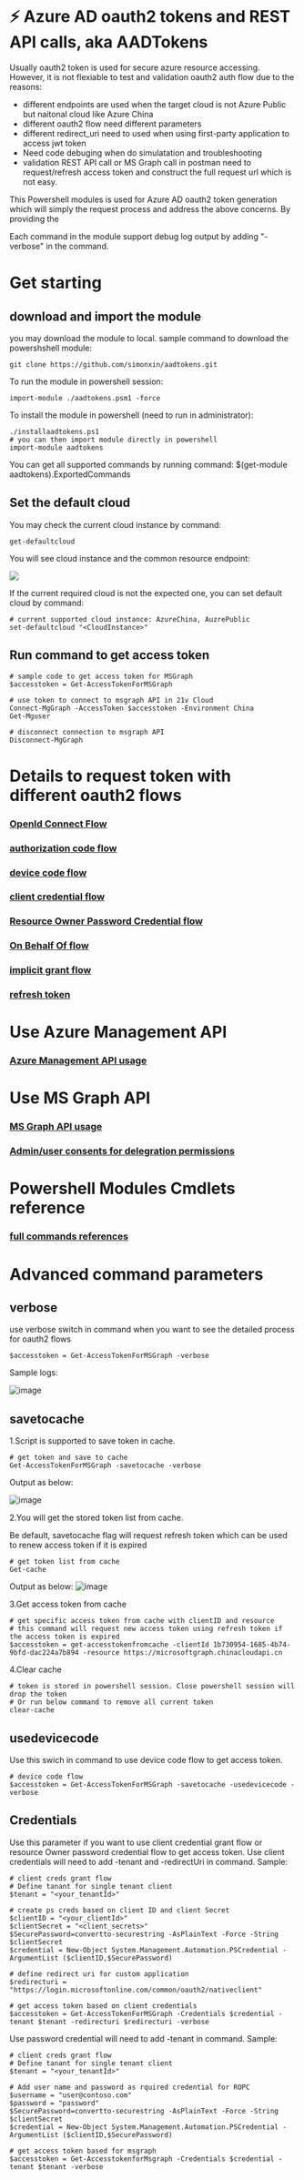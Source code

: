 # ⚡ Azure AD oauth2 tokens and REST API calls, aka AADTokens  

Usually oauth2 token is used for secure azure resource accessing. However, it is not flexiable to test and validation oauth2 auth flow due to the reasons:

- different endpoints are used when the target cloud is not Azure Public but naitonal cloud like Azure China
- different oauth2 flow need different parameters
- different redirect_uri need to used when using first-party application to access jwt token
- Need code debuging when do simulatation and troubleshooting
- validation REST API call or MS Graph call in postman need to request/refresh access token and construct the full request url which is not easy. 

This Powershell modules is used for Azure AD oauth2 token generation which will simply the request process and address the above concerns.
By providing the 

Each command in the module support debug log output by adding "-verbose" in the command. 
 
# Get starting
## download and import the module
you may download the module to local.
sample command to download the powershshell module:

	git clone https://github.com/simonxin/aadtokens.git

To run the module in powershell session:

	import-module ./aadtokens.psm1 -force

To install the module in powershell (need to run in administrator):

	./installaadtokens.ps1
	# you can then import module directly in powershell
	import-module aadtokens

You can get all supported commands by running command: 
	$(get-module aadtokens).ExportedCommands

## Set the default cloud

You may check the current cloud instance by command:
	
	get-defaultcloud 

You will see cloud instance and the common resource endpoint:

![](./doc/powershell1.png)

If the current required cloud is not the expected one, you can set default cloud by command:

	# current supported cloud instance: AzureChina, AuzrePublic
	set-defaultcloud "<CloudInstance>"

## Run command to get access token

	# sample code to get access token for MSGraph
	$accesstoken = Get-AccessTokenForMSGraph

	# use token to connect to msgraph API in 21v Cloud
	Connect-MgGraph -AccessToken $accesstoken -Environment China
	Get-Mguser

	# disconnect connection to msgraph API
	Disconnect-MgGraph

# Details to request token with different oauth2 flows

### [OpenId Connect Flow](./doc/openid.md)

### [authorization code flow](./doc/authcode.md)

### [device code flow](./doc/devicecode.md)

### [client credential flow](./doc/clientcreds.md)

### [Resource Owner Password Credential flow](./doc/passwords.md)

### [On Behalf Of flow](./doc/obo.md)

### [implicit grant flow](./doc/openid.md)

### [refresh token](./doc/refreshtoken.md)

# Use Azure Management API

### [Azure Management API usage](./doc/azuremanagementapi.md)

# Use MS Graph API

### [MS Graph API usage](./doc/msgraphapi.md)

### [Admin/user consents for delegration permissions](./doc/userconents.md)


# Powershell Modules Cmdlets reference
	
### [full commands references](./doc/commands.csv)


# Advanced command parameters 

## verbose

use verbose switch in command when you want to see the detailed process for oauth2 flows
	
	$accesstoken = Get-AccessTokenForMSGraph -verbose

Sample logs:

![image](./doc/verbose.png)


## savetocache

1.Script is supported to save token in cache.

	# get token and save to cache
	Get-AccessTokenForMSGraph -savetocache -verbose

Output as below:

![image](./doc/savetocache.png)


2.You will get the stored token list from cache. 

Be default, savetocache flag will request refresh token which can be used to renew access token if it is expired

	# get token list from cache
	Get-cache

Output as below:
![image](./doc/savetocache.png)


3.Get access token from cache 

	# get specific access token from cache with clientID and resource 
	# this command will request new access token using refresh token if the access token is expired
	$accesstoken = get-accesstokenfromcache -clientId 1b730954-1685-4b74-9bfd-dac224a7b894 -resource https://microsoftgraph.chinacloudapi.cn

4.Clear cache

	# token is stored in powershell session. Close powershell session will drop the token
	# Or run below command to remove all current token
	clear-cache 

## usedevicecode

Use this swich in command to use device code flow to get access token. 

	# device code flow
	$accesstoken = Get-AccessTokenForMSGraph -savetocache -usedevicecode -verbose 


## Credentials

Use this parameter if you want to use client credential grant flow or resource Owner password credential flow to get access token.
Use client credentials will need to add -tenant and -redirectUri in command.
Sample: 

	# client creds grant flow 
	# Define tanant for single tenant client
	$tenant = "<your_tenantId>"
	
	# create ps creds based on client ID and client Secret
	$clientID = "<your_clientId>" 
	$clientSecret = "<client_secrets>"
	$SecurePassword=convertto-securestring -AsPlainText -Force -String $clientSecret
	$credential = New-Object System.Management.Automation.PSCredential -ArgumentList ($clientID,$SecurePassword)
	
	# define redirect uri for custom application
	$redirecturi = "https://login.microsoftonline.com/common/oauth2/nativeclient"

	# get access token based on client credentials
	$accesstoken = Get-AccessTokenForMSGraph -Credentials $credential -tenant $tenant -redirecturi $redirecturi -verbose 

Use password credential will need to add -tenant in command.
Sample: 

	# client creds grant flow 
	# Define tanant for single tenant client
	$tenant = "<your_tenantId>"
	
	# Add user name and password as rquired credential for ROPC
	$username = "user@contoso.com" 
	$password = "password"
	$SecurePassword=convertto-securestring -AsPlainText -Force -String $clientSecret
	$credential = New-Object System.Management.Automation.PSCredential -ArgumentList ($clientID,$SecurePassword)
	
	# get access token based for msgraph
	$accesstoken = Get-AccesstokenforMsgraph -Credentials $credential -tenant $tenant -verbose


